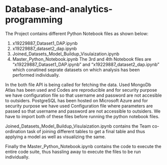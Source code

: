 # Database-and-analytics-programming
The Project contains different Python Notebook files as shown below:

1. x19229887_Dataset1_DAP.ipynb
2. x19229887_dataset2_dap.ipynb
3. Joined_Datasets_Model_Buildup_Visulaization.ipynb
4. Master_Python_Notebook.ipynb
The 3rd and 4th Notebook files are “x19229887_Dataset1_DAP.ipynb” and “x19229887_dataset2_dap.ipynb” which conatined seprate datasets on which analysis has been performed individually.

In the both file API is being called for fetching the data.
Used MongoDb Atlas has been used and Codes are reproducible and for security purpose we have configuration file so that username and password are not accesible to outsiders.
PostgreSQL has been hosted on Microsoft Azure and for security purpose we have used Configuration file where parameters are passed so that username and password are not accessible to outsiders.
We have to import both of these files before running the python notebook files.

Joined_Datasets_Model_Buildup_Visulaization.ipynb contains the Team co-ordination task of joining different tables to get a final table and thus applying a model as well as visualizing the same.

Finally the Master_Python_Notebook.ipynb contains the code to execute the entire code suite, thus hassling away to execute the files to be run individually.
